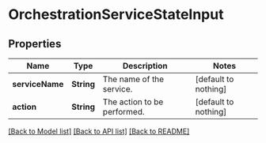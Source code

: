 # OrchestrationServiceStateInput


## Properties
Name | Type | Description | Notes
------------ | ------------- | ------------- | -------------
**serviceName** | **String** | The name of the service. | [default to nothing]
**action** | **String** | The action to be performed. | [default to nothing]


[[Back to Model list]](../README.md#models) [[Back to API list]](../README.md#api-endpoints) [[Back to README]](../README.md)


